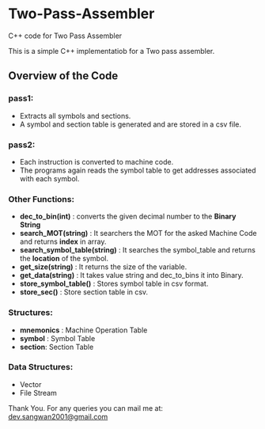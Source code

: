 # Two-Pass-Assembler
C++ code for Two Pass Assembler

This is a simple C++ implementatiob for a Two pass assembler.

## Overview of the Code
### pass1: 
- Extracts all symbols and sections.
- A symbol and section table is generated and are stored in a csv file.
### pass2: 
- Each instruction is converted to machine code. 
- The programs again reads the symbol table to get addresses associated with each symbol.


### Other Functions:
- <b>dec_to_bin(int)</b> : converts the given decimal number to the <b>Binary String</b>
- <b>search_MOT(string)</b> : It searchers the MOT for the asked Machine Code and returns <b>index</b> in array.
- <b>search_symbol_table(string)</b> : It searches the symbol_table and returns the <b>location</b> of the symbol.
- <b>get_size(string)</b> : It returns the size of the variable.
- <b>get_data(string)</b> : It takes value string and dec_to_bins it into Binary.
- <b>store_symbol_table()</b> : Stores symbol table in csv format.
- <b>store_sec()</b> : Store section table in csv.


### Structures:
- <b>mnemonics</b> : Machine Operation Table
- <b>symbol</b> : Symbol Table
- <b>section</b>: Section Table

### Data Structures:
- Vector
- File Stream

Thank You.
For any queries you can mail me at: dev.sangwan2001@gmail.com
  
